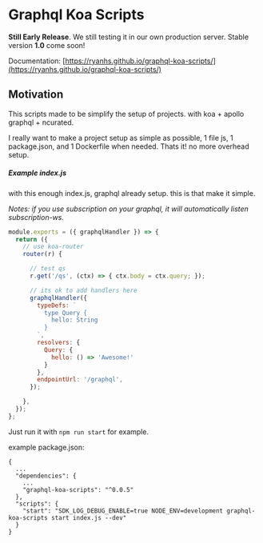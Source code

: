 # Graphql Koa Scripts

**Still Early Release**. We still testing it in our own production server. Stable version **1.0** come soon!

Documentation: [https://ryanhs.github.io/graphql-koa-scripts/](https://ryanhs.github.io/graphql-koa-scripts/)

## Motivation

This scripts made to be simplify the setup of projects. with koa + apollo graphql + ncurated.

I really want to make a project setup as simple as possible, 1 file js, 1 package.json, and 1 Dockerfile when needed. Thats it! no more overhead setup.

##### Example index.js

with this enough index.js, graphql already setup. this is that make it simple.

*Notes: if you use subscription on your graphql, it will automatically listen subscription-ws.*

```javascript
module.exports = ({ graphqlHandler }) => {
  return ({
    // use koa-router
    router(r) {

      // test qs
      r.get('/qs', (ctx) => { ctx.body = ctx.query; });

      // its ok to add handlers here
      graphqlHandler({
        typeDefs: `
          type Query {
            hello: String
          }
        `,
        resolvers: {
          Query: {
            hello: () => 'Awesome!'
          }
        },
        endpointUrl: '/graphql',
      });

    },
  });
};
```

Just run it with `npm run start` for example.

example package.json:

```
{
  ...
  "dependencies": {
    ...
    "graphql-koa-scripts": "^0.0.5"
  },
  "scripts": {
    "start": "SDK_LOG_DEBUG_ENABLE=true NODE_ENV=development graphql-koa-scripts start index.js --dev"
  }
}

```
